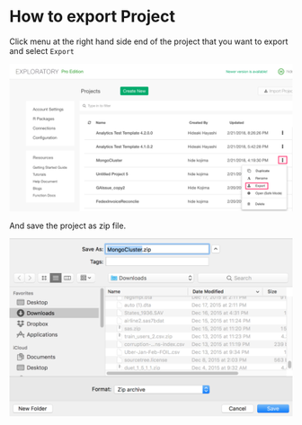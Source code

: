 # How to export Project

Click menu at the right hand side end of the project that you want to export and select `Export`

![](images/export-project.png)

And save the project as zip file.

![](images/export-project-save.png)

